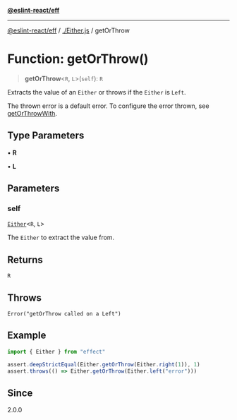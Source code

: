 [**@eslint-react/eff**](../../README.md)

***

[@eslint-react/eff](../../README.md) / [./Either.js](../README.md) / getOrThrow

# Function: getOrThrow()

> **getOrThrow**\<`R`, `L`\>(`self`): `R`

Extracts the value of an `Either` or throws if the `Either` is `Left`.

The thrown error is a default error. To configure the error thrown, see  [getOrThrowWith](getOrThrowWith.md).

## Type Parameters

• **R**

• **L**

## Parameters

### self

[`Either`](../type-aliases/Either.md)\<`R`, `L`\>

The `Either` to extract the value from.

## Returns

`R`

## Throws

`Error("getOrThrow called on a Left")`

## Example

```ts
import { Either } from "effect"

assert.deepStrictEqual(Either.getOrThrow(Either.right(1)), 1)
assert.throws(() => Either.getOrThrow(Either.left("error")))
```

## Since

2.0.0
